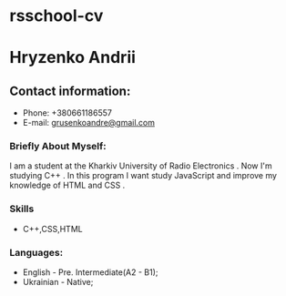 # rsschool-cv
# **Hryzenko Andrii**
## Contact information:
* Phone: +380661186557 
* E-mail: grusenkoandre@gmail.com 
### **Briefly About Myself:** 
  I am a student at the Kharkiv University of Radio Electronics . Now I'm studying C++ . In this program I want study JavaScript and improve my knowledge  of HTML and CSS .
### **Skills** 
* C++,CSS,HTML
### **Languages:** 
* English - Pre. Intermediate(A2 - B1);
* Ukrainian - Native;

